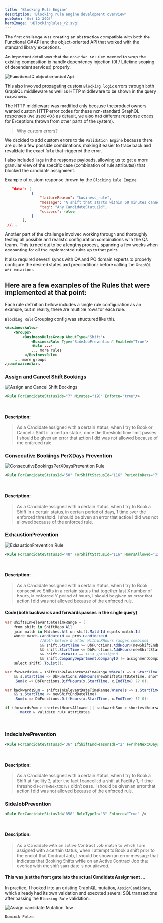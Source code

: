 ```yaml
---
title: 'Blocking Rule Engine'
description: 'Blocking rule engine development overview'
pubDate: 'Oct 12 2024'
heroImage: '/BlockingRules_v2.svg'
---
```


The first challenge was creating an abstraction compatible with both the Functional C# API and the object-oriented API that worked with the standard library exceptions.

An important detail was that the `Provider API` also needed to wrap the existing composition to handle dependency injection (DI / Lifetime scoping of dependent services) properly.

![Functional & object oriented Api](/BlockingRules_obj_vs_Func.svg)

This also involved propagating custom `Blocking logic` errors through both GraphQL middleware as well as HTTP middleware to be shown in the query responses.

The HTTP middleware was modified only because the product owners wanted custom HTTP error codes for these non-standard GraphQL responses (we used 403 as default, we also had different response codes for Exceptions thrown from other parts of the system).

> Why custom errors? 

We decided to add custom errors to the `Validation Engine` because there are quite a few possible combinations, making it easier to trace back and revalidate the exact `Rule` that triggered the error.

I also included `Tags` in the response payloads, allowing us to get a more granular view of the specific case (combination of rule attributes) that blocked the candidate assignment.

Example of custom response thrown by the `Blocking Rule Engine`

```json
   "data": [
            {
                "failureReason": "business_rule",
                "message": "A shift that starts within 60 minutes cannot be self-cancelled, please call your Local Office for assistance.",
                "tag": "Any CandidateStatusId",
                "success": false
            }
        ],
 //...
```

Another part of the challenge involved working through and thoroughly testing all possible and realistic configuration combinations with the QA teams. This turned out to be a lengthy process, spanning a few weeks when accounting for all the implemented rules up to that point.

It also required several syncs with QA and PO domain experts to properly configure the desired states and preconditions before calling the `GraphQL API Mutations`.

## Here are a few examples of the Rules that were implemented at that point:

Each rule definition bellow includes a single rule configuration as an example, but in reality, there are multiple rows for each rule.

`Blocking Rule` Grouping config was structured like this. 

```xml
<BusinessRules>
	<Groups>
		<BusinessRulesGroup AboutType="Shift">
			<BusinessRule Type="SideJobPrevention" Enabled="True">
            <Rule ...>
            ... more rules 
         </BusinessRule>
	... more groups
</BusinessRules>
```

### Assign and Cancel Shift Bookings

![Assign and Cancel Shift Bookings](/Assign_cancel_shifts_br.svg)

```xml
<Rule ForCandidateStatusIds="7" Minutes="120" Enforce="true"/>
```
<br/>

#### Description:
> As a Candidate assigned with a certain status, when I try to Book or Cancel a Shift in a certain status, once the threshold time limit passes I should be given an error that action I did was not allowed because of the enforced rule.

### Consecutive Bookings PerXDays Prevention

![ConsecutiveBookingsPerXDaysPrevention Rule](/ConsecutiveBookingsPerXDaysPrevention.svg)

```xml
<Rule ForCandidateStatusId="50" ForShiftStatusId="116" PeriodInDays="7" TimesBookingIsAllowed="5" Enforce="true">
```
<br/>

#### Description:
> As a Candidate assigned with a certain status, when I try to Book a Shift in a certain status, in certain period of days, 1 time over the enforced threshold, I should be given an error that action I did was not allowed because of the enforced rule.

### ExhaustionPrevention

![ExhaustionPrevention Rule](/ExhaustionPrevention.svg)

```xml
<Rule ForCandidateStatusId="48" ForShiftStatusId="116" HoursAllowed="12" InLastXHours="24" Enforce="true">
```

<br/>

#### Description:
> As a Candidate assigned with a certain status, when I try to Book consecutive Shifts in a certain status that together last X number of hours, in enforced Y period of hours, I should be given an error that action I did was not allowed because of the enforced rule.

#### Code (both backwards and forwards passes in the single query)
```csharp
var shiftsInRelevantDateTimeRange = (
    from shift in ShiftRepo.All
    join match in Matches.All on shift.MatchId equals match.Id
    where match.CandidateId == prms.CandidateId
                //Both before & after WithinXHours ranges combined
                && shift.StartTime >= DbFunctions.AddHours(newShiftEndDateTime, -shortestWithinXHours)
                && shift.StartTime <= DbFunctions.AddHours(newShiftStartDateTime, shortestWithinXHours)
                && shift.StatusID == 1113 //Assigned
                && shift.CompanyDepartment.CompanyID != assignmentCompanyId
    select shift).ToList();

var forwardsSum = shiftsInRelevantDateTimeRange.Where(s => s.StartTime >= newShiftStartDateTime
    && s.StartTime <= DbFunctions.AddHours(newShiftStartDateTime, shortestWithinXHours))
    .Sum(x => DbFunctions.DiffHours(x.StartTime, x.EndTime) ?? 0);

var backwardsSum = shiftsInRelevantDateTimeRange.Where(s => s.StartTime >= DbFunctions.AddHours(newShiftEndDateTime, -shortestWithinXHours)
    && s.StartTime <= newShiftEndDateTime)
    .Sum(x => DbFunctions.DiffHours(x.StartTime, x.EndTime) ?? 0);

if (forwardsSum > shortestHoursAllowed || backwardsSum > shortestHoursAllowed) 
    ...match & validate rule attributes
```
<br/>

### IndecisivePrevention

```xml
<Rule ForCandidateStatusId="36" IfShiftEndReasonIds="2" ForTheNextXDays="1" Enforce="True"/>
```

<br/>

#### Description:
> As a Candidate assigned with a certain status, when I try to Book a Shift at Facility 2, after the fact I cancelled a shift at Facility 1, if time threshold `ForTheNextXDays` didn’t pass, I should be given an error that action I did was not allowed because of the enforced rule.

### SideJobPrevention

```xml
<Rule ForCandidateStatusId="858" RoleTypeId="3" Enforce="True" />
```

<br/>

#### Description:
> As a Candidate with an active Contract Job match to which I am assigned with a certain status, when I attempt to Book a shift prior to the end of that Contract Job, I should be shown an error message that indicates that Booking Shifts while on an Active Contract Job that overlap with the shift start date is not allowed.

#### This was just the front gate into the actual Candidate Assignment ...

In practice, I hooked into an existing GraphQL mutation, `AssignCandidate`, which already had its own validation and executed several SQL transactions after passing the `Blocking Rule` validation.

![Assign candidate Mutation flow](/Assign_candidate_mutation.svg)


`Dominik Polzer`